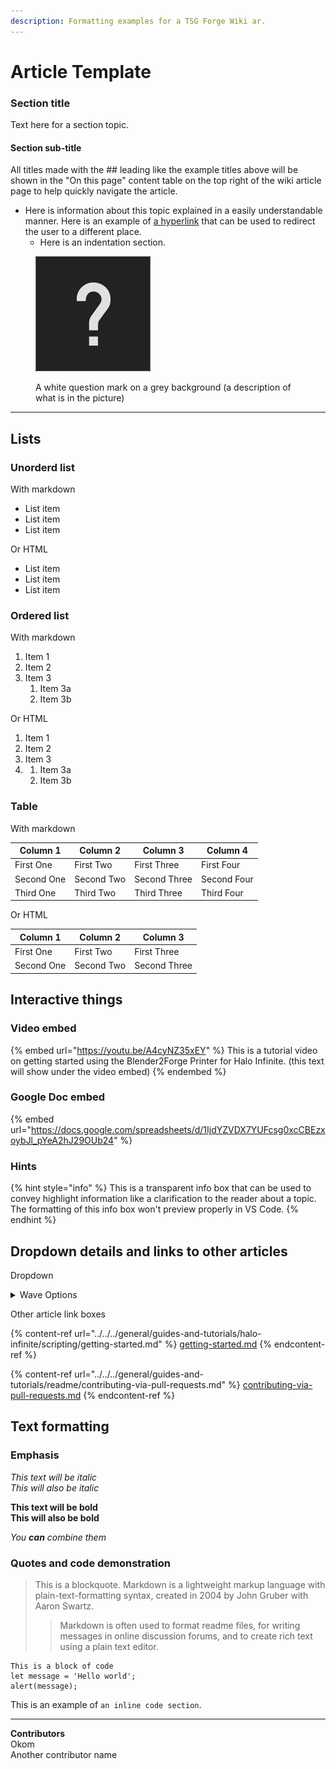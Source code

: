 ```yaml
---
description: Formatting examples for a TSG Forge Wiki ar.
---
```


# Article Template

### Section title

Text here for a section topic.

#### Section sub-title

All titles made with the ## leading like the example titles above will be shown in the "On this page" content table on the top right of the wiki article page to help quickly navigate the article.

* Here is information about this topic explained in a easily understandable manner. Here is an example of [a hyperlink](../../../halo-infinite/forge/lighting/fog/) that can be used to redirect the user to a different place.
  * Here is an indentation section.

<figure><img src="../../../.gitbook/assets/template-image.jpg" alt="Image of a peculiar question mark (this text will show if the image can&#x27;t load)"><figcaption><p>A white question mark on a grey background (a description of what is in the picture)</p></figcaption></figure>

***

## Lists

### Unorderd list

With markdown

* List item
* List item
* List item

Or HTML

* List item
* List item
* List item

### Ordered list

With markdown

1. Item 1
2. Item 2
3. Item 3
   1. Item 3a
   2. Item 3b

Or HTML

1. Item 1
2. Item 2
3. Item 3
4.
   1. Item 3a
   2. Item 3b

### Table

With markdown

| Column 1   | Column 2   | Column 3     | Column 4    |
| ---------- | ---------- | ------------ | ----------- |
| First One  | First Two  | First Three  | First Four  |
| Second One | Second Two | Second Three | Second Four |
| Third One  | Third Two  | Third Three  | Third Four  |

Or HTML

| Column 1   | Column 2   | Column 3     |
| ---------- | ---------- | ------------ |
| First One  | First Two  | First Three  |
| Second One | Second Two | Second Three |

## Interactive things

### Video embed

{% embed url="https://youtu.be/A4cyNZ35xEY" %}
This is a tutorial video on getting started using the Blender2Forge Printer for Halo Infinite. (this text will show under the video embed)
{% endembed %}

### Google Doc embed

{% embed url="https://docs.google.com/spreadsheets/d/1IjdYZVDX7YUFcsg0xcCBEzxoybJl_pYeA2hJ29OUb24" %}

### Hints

{% hint style="info" %}
This is a transparent info box that can be used to convey highlight information like a clarification to the reader about a topic. The formatting of this info box won't preview properly in VS Code.
{% endhint %}

## Dropdown details and links to other articles

Dropdown

<details>

<summary>Wave Options</summary>

* Custom Wave A
* Custom Wave B
* Custom Wave C
* Custom Wave D
* Custom Wave E
* Custom Wave F
* Custom Wave G

</details>

Other article link boxes

{% content-ref url="../../../general/guides-and-tutorials/halo-infinite/scripting/getting-started.md" %}
[getting-started.md](../../../general/guides-and-tutorials/halo-infinite/scripting/getting-started.md)
{% endcontent-ref %}

{% content-ref url="../../../general/guides-and-tutorials/readme/contributing-via-pull-requests.md" %}
[contributing-via-pull-requests.md](../../../general/guides-and-tutorials/readme/contributing-via-pull-requests.md)
{% endcontent-ref %}

## Text formatting

### Emphasis

_This text will be italic_\
_This will also be italic_

**This text will be bold**\
**This will also be bold**

_You **can** combine them_

### Quotes and code demonstration

> This is a blockquote. Markdown is a lightweight markup language with plain-text-formatting syntax, created in 2004 by John Gruber with Aaron Swartz.
>
> > Markdown is often used to format readme files, for writing messages in online discussion forums, and to create rich text using a plain text editor.

```
This is a block of code
let message = 'Hello world';
alert(message);
```

This is an example of `an inline code section`.

***

**Contributors**\
Okom\
Another contributor name
